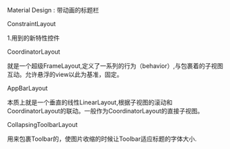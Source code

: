 Material Design : 带动画的标题栏

ConstraintLayout



1.用到的新特性控件

CoordinatorLayout

就是一个超级FrameLayout,定义了一系列的行为（behavior）,与包裹着的子视图互动。允许悬浮的view以此为基准，固定。

AppBarLayout

本质上就是一个垂直的线性LinearLayout,根据子视图的滚动和CoordinatorLayout的联动。一般作为CoordinatorLayout的直接子视图。

CollapsingToolbarLayout

用来包裹Toolbar的，使图片收缩的时候让Toolbar适应标题的字体大小.



